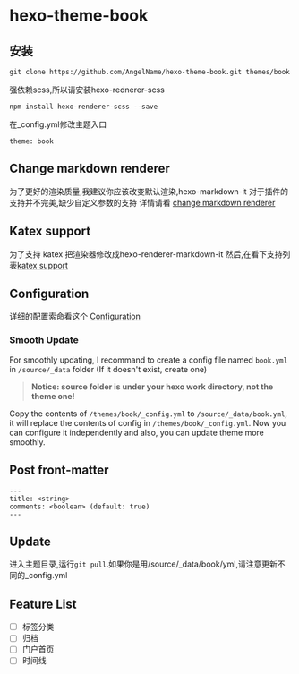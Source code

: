 # hexo-theme-book

## 安装

```
git clone https://github.com/AngelName/hexo-theme-book.git themes/book
```

强依赖scss,所以请安装hexo-rednerer-scss

```
npm install hexo-renderer-scss --save
```

在_config.yml修改主题入口

```
theme: book
```

## Change markdown renderer

为了更好的渲染质量,我建议你应该改变默认渲染,hexo-markdown-it 对于插件的支持并不完美,缺少自定义参数的支持
详情请看 [change markdown renderer](https://github.com/AngelName/hexo-theme-book/wiki/Change-markdown-renderer)

## Katex support

为了支持 katex 把渲染器修改成hexo-renderer-markdown-it
然后,在看下支持列表[katex support](https://github.com/AngelName/hexo-theme-book/wiki/Katex-support)


## Configuration

详细的配置索命看这个 [Configuration](https://github.com/AngelName/hexo-theme-book/wiki/Configuration)

### Smooth Update

For smoothly updating, I recommand to create a config file named `book.yml` in `/source/_data` folder (If it doesn't exist, create one)

> **Notice: source folder is under your hexo work directory, not the theme one!**

Copy the contents of `/themes/book/_config.yml` to `/source/_data/book.yml`, it will replace the contents of config in `/themes/book/_config.yml`. Now you can configure it independently and also, you can update theme more smoothly.

## Post front-matter

```
---
title: <string>
comments: <boolean> (default: true)
---
```

## Update

进入主题目录,运行`git pull`.如果你是用/source/_data/book/yml,请注意更新不同的_config.yml


## Feature List
- [ ] 标签分类
- [ ] 归档 
- [ ] 门户首页
- [ ] 时间线
